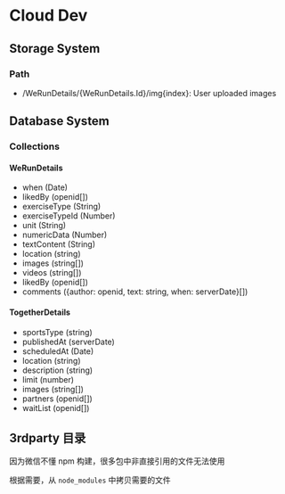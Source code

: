 # Cloud Dev

## Storage System

### Path

* /WeRunDetails/{WeRunDetails.Id}/img{index}: User uploaded images

## Database System

### Collections

#### WeRunDetails

* when (Date)
* likedBy (openid[])
* exerciseType (String)
* exerciseTypeId (Number)
* unit (String)
* numericData (Number)
* textContent (String)
* location (string)
* images (string[])
* videos (string[])
* likedBy (openid[])
* comments ({author: openid, text: string, when: serverDate}[])

#### TogetherDetails

* sportsType (string)
* publishedAt (serverDate)
* scheduledAt (Date)
* location (string)
* description (string)
* limit (number)
* images (string[])
* partners (openid[])
* waitList (openid[])


## 3rdparty 目录
因为微信不懂 npm 构建，很多包中非直接引用的文件无法使用

根据需要，从 `node_modules` 中拷贝需要的文件

